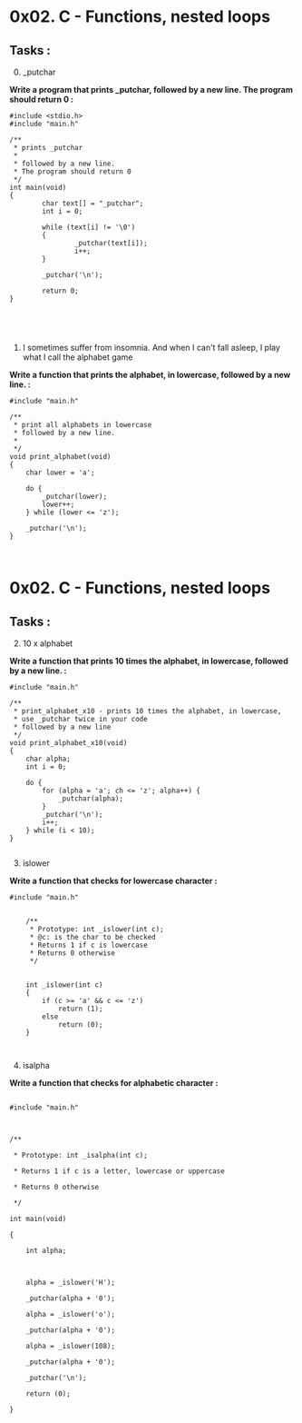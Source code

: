 # 0x02. C - Functions, nested loops
## Tasks :
0. _putchar 

**Write a program that prints _putchar, followed by a new line.
The program should return 0 :**

```
#include <stdio.h>
#include "main.h"

/**
 * prints _putchar
 *
 * followed by a new line.
 * The program should return 0
 */
int main(void)
{
        char text[] = "_putchar";
        int i = 0;

        while (text[i] != '\0')
        {
                _putchar(text[i]);
                i++;
        }

        _putchar('\n');

        return 0;
}





```

1. I sometimes suffer from insomnia. And when I can't fall asleep, I play what I call the alphabet game

**Write a function that prints the alphabet, in lowercase, followed by a new line. :**

```
#include "main.h"

/**
 * print all alphabets in lowercase
 * followed by a new line.
 * 
 */
void print_alphabet(void)
{
    char lower = 'a';

    do {
        _putchar(lower);
        lower++;
    } while (lower <= 'z');

    _putchar('\n');
}



```

# 0x02. C - Functions, nested loops
## Tasks :
2. 10 x alphabet

**Write a function that prints 10 times the alphabet, in lowercase, followed by a new line. :**

```
#include "main.h"

/**
 * print_alphabet_x10 - prints 10 times the alphabet, in lowercase, 
 * use _putchar twice in your code
 * followed by a new line
 */
void print_alphabet_x10(void)
{
    char alpha;
    int i = 0;

    do {
        for (alpha = 'a'; ch <= 'z'; alpha++) {
            _putchar(alpha);
        }
        _putchar('\n');
        i++;
    } while (i < 10);
}


```
3. islower

**Write a function that checks for lowercase character :**

```
#include "main.h"


	/**
	 * Prototype: int _islower(int c);
	 * @c: is the char to be checked
	 * Returns 1 if c is lowercase
     * Returns 0 otherwise
	 */


	int _islower(int c)
	{
		if (c >= 'a' && c <= 'z')
			return (1);
		else
			return (0);
	}



```

4. isalpha

**Write a function that checks for alphabetic character  :**

```

#include "main.h"
		

		
/**
		
 * Prototype: int _isalpha(int c);
		
 * Returns 1 if c is a letter, lowercase or uppercase
		
 * Returns 0 otherwise
		
 */
		
int main(void)
		
{
		
    int alpha;
		

		
    alpha = _islower('H');
		
    _putchar(alpha + '0');
		
    alpha = _islower('o');
		
    _putchar(alpha + '0');
		
    alpha = _islower(108);
		
    _putchar(alpha + '0');
		
    _putchar('\n');
		
    return (0);
		
}

```
